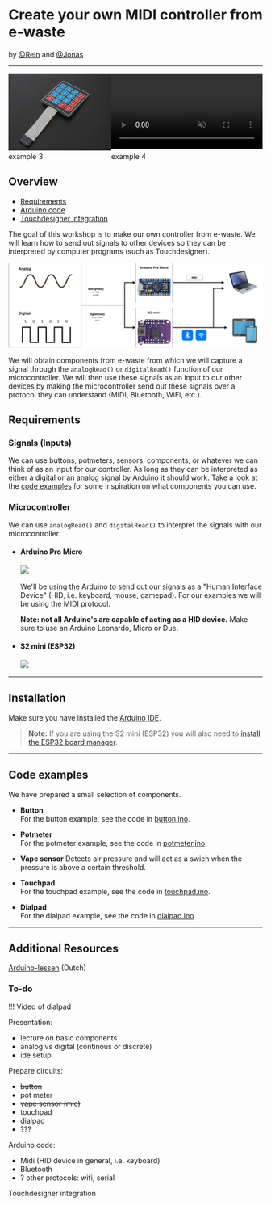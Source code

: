 # Create your own MIDI controller from e-waste

by [@Rein](https://github.com/goudreinette) and [@Jonas](https://github.com/jwestendorp)

---

<div style="display: grid; grid-template-columns: 1fr 1fr;">
  <div>
    <img src="keypad.png" alt="Keypad" style="max-width: 100%;">
  </div>
  <div>
    <video src="Cabinet-00025.mp4" autoplay controls muted loop ></video>
  </div>
  <div>example 3</div>
  <div>example 4</div>
</div>

## Overview

- [Requirements](#requirements)
- [Arduino code](#arduino-code)
- [Touchdesigner integration](#touchdesigner-integration)

The goal of this workshop is to make our own controller from e-waste. We will learn how to send out signals to other devices so they can be interpreted by computer programs (such as Touchdesigner).

![Diagram](diagram.jpg)

We will obtain components from e-waste from which we will capture a signal through the `analogRead()` or
`digitalRead()` function of our microcontroller. We will then use these signals as an input to our other devices by making the microcontroller send out these signals over a protocol they can understand (MIDI, Bluetooth, WiFi, etc.).

## Requirements

### Signals (Inputs)

We can use buttons, potmeters, sensors, components, or whatever we can think of as an input for our controller.
As long as they can be interpreted as either a digital or an analog signal by Arduino it should work.
Take a look at the [code examples](#code-examples) for some inspiration on what components you can use.

### Microcontroller

We can use
`analogRead()` and
`digitalRead()`
to interpret the signals with our microcontroller.

- #### Arduino Pro Micro

    <img style="width:10rem" src="https://cdn2.botland.store/46109-large_default/blue-pro-micro-5v16mhz-compatible-with-arduino.jpg" >

  We'll be using the Arduino to send out our signals as a "Human Interface Device" (HID, i.e. keyboard, mouse, gamepad). For our examples we will be using the MIDI protocol.

  **Note: not all Arduino's are capable of acting as a HID device.** Make sure to use an Arduino Leonardo, Micro or Due.

- #### S2 mini (ESP32)
    <img style="width:10rem; tranform:rotate(90deg)" src="https://www.wemos.cc/en/latest/_images/s2_mini_v1.0.0_1_16x16.jpg">

---

## Installation

Make sure you have installed the [Arduino IDE](https://www.arduino.cc/en/software).

> **Note:** If you are using the S2 mini (ESP32) you will also need to [install the ESP32 board manager](https://randomnerdtutorials.com/installing-the-esp32-board-in-arduino-ide-windows-instructions/).

---

## Code examples

We have prepared a small selection of components.

- **Button** <br>
  For the button example, see the code in [button.ino](examples/button/button.ino).

- **Potmeter** <br>
  For the potmeter example, see the code in [potmeter.ino](examples/potmeter/potmeter.ino).

- **Vape sensor**
  Detects air pressure and will act as a swich when the pressure is above a certain threshold.

- **Touchpad** <br>
  For the touchpad example, see the code in [touchpad.ino](examples/touchpad/touchpad.ino).
- **Dialpad** <br>
  For the dialpad example, see the code in [dialpad.ino](examples/dialpad/dialpad.ino).

---

## Additional Resources

[Arduino-lessen](https://arduino-lessen.nl/) (Dutch)

### To-do

!!! Video of dialpad

Presentation:

- lecture on basic components
- analog vs digital (continous or discrete)
- ide setup

Prepare circuits:

- ~~button~~
- pot meter
- ~~vape sensor (mic)~~
- touchpad
- dialpad
- ???

Arduino code:

- Midi (HID device in general, i.e. keyboard)
- Bluetooth
- ? other protocols: wifi, serial

Touchdesigner integration
